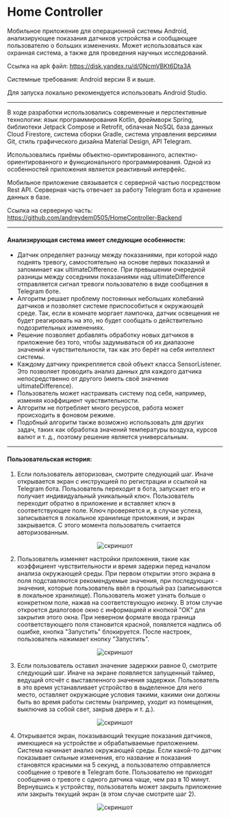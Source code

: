 # Home Controller

Мобильное приложение для операционной системы Android, анализирующее показания датчиков устройства и сообщающее пользователю о больших изменениях. Может использоваться как охранная система, а также для проведения научных исследований.

Ссылка на apk файл: https://disk.yandex.ru/d/0NcmVBKt6Dta3A

Системные требования: Android версии 8 и выше.

Для запуска локально рекомендуется использовать Android Studio.
<hr>

В ходе разработки использовались современные и перспективные технологии: язык программирования Kotlin, фреймворк Spring, библиотеки Jetpack Compose и Retrofit, облачная NoSQL база данных Cloud Firestore, система сборки Gradle, система управления версиями Git, стиль графического дизайна Material Design, API Telegram.

Использовались приёмы объектно-оринтированного, аспектно-ориентированного и функционального программирования. Одной из особенностей приложения является реактивный интерфейс.

Мобильное приложение связывается с серверной частью посредством Rest API. Серверная часть отвечает за работу Telegram бота и хранение данных в базе.

Ссылка на серверную часть: https://github.com/andreydem0505/HomeController-Backend
<hr>

#### Анализирующая система имеет следующие особенности:
- Датчик определяет разницу между показаниями, при которой надо поднять тревогу, самостоятельно на основе первых показаний и запоминает как ultimateDifference. При превышении очередной разницы между соседними показаниями над ultimateDifference отправляется сигнал тревоги пользователю в виде сообщения в Telegram боте.
- Алгоритм решает проблему постоянных небольших колебаний датчиков и позволяет системе приспособиться к окружающей среде. Так, если в комнате моргает лампочка, датчик освещения не будет реагировать на это, но будет сообщать о действительно подозрительных изменениях.
- Решение позволяет добавлять обработку новых датчиков в приложение без того, чтобы задумываться об их диапазоне значений и чувствительности, так как это берёт на себя интеллект системы.
- Каждому датчику прикрепляется свой объект класса SensorListener. Это позволяет проводить анализ данных для каждого датчика непосредственно от другого (иметь своё значение ultimateDifference).
- Пользователь может настраивать систему под себя, например, изменяя коэффициент чувствительности.
- Алгоритм не потребляет много ресурсов, работа может происходить в фоновом режиме.
- Подобный алгоритм также возможно использовать для других задач, таких как обработка значений температуры воздуха, курсов валют и т. д., поэтому решение является универсальным.
<hr>

#### Пользовательская история:
1. Если пользователь авторизован, смотрите следующий шаг. Иначе открывается экран с инструкцией по регистрации и ссылкой на Telegram бота. Пользователь переходит в бота, запускает его и получает индивидуальный уникальный ключ. Пользователь переходит обратно в приложение и вставляет ключ в соответствующее поле. Ключ проверяется и, в случае успеха, записывается в локальное хранилище приложения, и экран закрывается. С этого момента пользователь считается авторизованным.

<p align="center">
<img src="https://downloader.disk.yandex.ru/preview/ac23e101900aae1fd252a665fdc7f436fa0aeda2cda10cbd39cb8bacec608d80/622dddc3/sQ1VoGuyR2z8U5Z6S4tHS0VH1kxG1QR3eVYcgM17hxnMGtEQX6oDfI515LkrO5j51D1KfCKoKQki0Bopu8YtTA%3D%3D?uid=0&filename=1.jpg&disposition=inline&hash=&limit=0&content_type=image%2Fjpeg&owner_uid=0&tknv=v2&size=500x500" alt="скриншот"/>
</p>

2. Пользователь изменяет настройки приложения, такие как коэффициент чувствительности и время задержи перед началом анализа окружающей среды. При первом открытии этого экрана в поля подставляются рекомендуемые значения, при последующих - значения, которые пользователь ввёл в прошлый раз (записываются в локальное хранилище). Пользователь может узнать больше о конкретном поле, нажав на соответствующую иконку. В этом случае откроется диалоговое окно с информацией и кнопкой "ОК" для закрытия этого окна. При неверном формате ввода граница соответствующего поля становится красной, появляется надпись об ошибке, кнопка "Запустить" блокируется. После настроек, пользователь нажимает кнопку "Запустить".

<p align="center">
<img src="https://downloader.disk.yandex.ru/preview/68e4a285e7b9cd628e2817179296c987c90e3d66c0c2876b77741014c7832a16/622dde0b/aRyy9vU93qDauN77sL2R2UVH1kxG1QR3eVYcgM17hxmDzbxJtmy64C7XXdzx1Vkp3pRoqK7ocuWLP-vQFJPaag%3D%3D?uid=0&filename=2.jpg&disposition=inline&hash=&limit=0&content_type=image%2Fjpeg&owner_uid=0&tknv=v2&size=500x500" alt="скриншот"/>
</p>

3. Если пользователь оставил значение задержки равное 0, смотрите следующий шаг. Иначе на экране появляется запущенный таймер, ведущий отсчёт с выставленного значения задержки. Пользователь в это время устанавливает устройство в выделенное для него место, оставляет окружающие условия такими, какими они должны быть во время работы системы (например, уходит из помещения, выключив за собой свет, закрыв дверь и т. д.).

<p align="center">
<img src="https://downloader.disk.yandex.ru/preview/55bd3757cc3503ed93776c9eef6fe47e9811c874fae631954661483e739754bc/622dde2a/pOzkGPDITrzUVLsaIjAo7EVH1kxG1QR3eVYcgM17hxmy_I2DrD0_RO7o9Od6oXsoo-Gf00ipWL5HRFMcl6Xndg%3D%3D?uid=0&filename=3.jpg&disposition=inline&hash=&limit=0&content_type=image%2Fjpeg&owner_uid=0&tknv=v2&size=500x500" alt="скриншот"/>
</p>

4. Открывается экран, показывающий текущие показания датчиков, имеющиеся на устройстве и обрабатываемые приложением. Система начинает анализ окружающей среды. Если какой-то датчик показывает сильные изменения, его название и показания становятся красными на 5 секунд, а пользователю отправляется сообщение о тревоге в Telegram боте. Пользователю не приходят сообщения о тревоге с одного датчика чаще, чем раз в 10 минут. Вернувшись к устройству, пользователь может закрыть приложение или закрыть текущий экран (в этом случае смотрите шаг 2).

<p align="center">
<img src="https://downloader.disk.yandex.ru/preview/3e05d51e5889eb6e9da594e8bc581c10e318c300c7d11a4954d6cefcaadb368d/622dde46/xiAggbOVJigWaBPHw1iX_cV-eQq64OeKmo213liKFT1zydx8rYn6LDxQl1bNBUxkLkyp5NoILzy4rFCSs-Inbg%3D%3D?uid=0&filename=4.jpg&disposition=inline&hash=&limit=0&content_type=image%2Fjpeg&owner_uid=0&tknv=v2&size=500x500" alt="скриншот"/>
</p>
